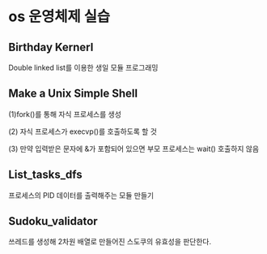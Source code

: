 # os 운영체제 실습 
<h2>Birthday Kernerl</h2>
  <p>Double linked list를 이용한 생일 모듈 프로그래밍</p>
<h2>Make a Unix Simple Shell</h2>
  <p>(1)fork()를 통해 자식 프로세스를 생성</p>
    <p>(2) 자식 프로세스가 execvp()를 호출하도록 할 것</p>
   <p> (3) 만약 입력받은 문자에 &가 포함되어 있으면 부모 프로세스는 wait() 호출하지 않음</p>
<h2>List_tasks_dfs</h2>
  <p>프로세스의 PID 데이터를 출력해주는 모듈 만들기 </p>
<h2>Sudoku_validator</h2>
  <p>쓰레드를 생성해 2차원 배열로 만들어진 스도쿠의 유효성을 판단한다.</p>
